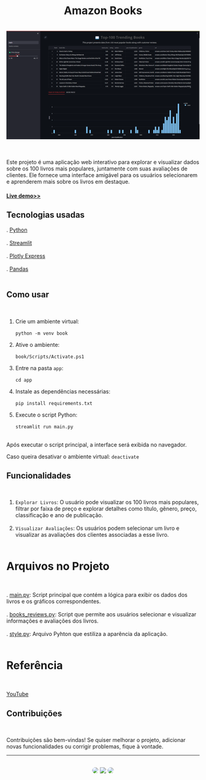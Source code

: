 <h1 align="center">Amazon Books</h1>
</br>

<div align="center">
<img src="https://github.com/SidneyTeodoroJr/amazon_books/blob/main/print/print.png" alt="print"/>
</div>
</br>
</br>

 Este projeto é uma aplicação web interativo para explorar e visualizar dados sobre os 100 livros mais populares, juntamente com suas avaliações de clientes. Ele fornece uma interface amigável para os usuários selecionarem e aprenderem mais sobre os livros em destaque.
</br>

<h4 align="left"><a href="https://amazon-books.onrender.com/">Live demo>></a></h4>

## Tecnologias usadas
. [Python](https://docs.python.org/3/)</br></br>
. [Streamlit](https://docs.streamlit.io/)</br></br>
. [Plotly Express](https://plotly.com/python/plotly-express/)</br></br>
. [Pandas](https://pandas.pydata.org/docs/)</br></br>

## Como usar
</br>

1. Crie um ambiente virtual:
   ```shell
   python -m venv book
3. Ative o ambiente:
   ```shell
   book/Scripts/Activate.ps1
5. Entre na pasta `app`:
   ```shell
   cd app
6. Instale as dependências necessárias:
   ```shell
   pip install requirements.txt
7. Execute o script Python:
   ```shell
   streamlit run main.py
   
</br>
Após executar o script principal, a interface será exibida no navegador.

Caso queira desativar o ambiente virtual: `deactivate`

## Funcionalidades
</br>

1. `Explorar Livros`: O usuário pode visualizar os 100 livros mais populares, filtrar por faixa de preço e explorar detalhes como título, gênero, preço, classificação e ano de publicação.</br></br>
2. `Visualizar Avaliações`: Os usuários podem selecionar um livro e visualizar as avaliações dos clientes associadas a esse livro.</br></br>

# Arquivos no Projeto
</br>

. [main.py](https://github.com/SidneyTeodoroJr/amazon_books/blob/main/app/main.py): Script principal que contém a lógica para exibir os dados dos livros e os gráficos correspondentes.</br></br>
. [books_reviews.py](https://github.com/SidneyTeodoroJr/amazon_books/blob/main/app/pages/books_reviews.py): Script que permite aos usuários selecionar e visualizar informações e avaliações dos livros.</br></br>
. [style.py](https://github.com/SidneyTeodoroJr/amazon_books/blob/main/app/modules/style.py): Arquivo Pyhton que estiliza a aparência da aplicação.</br></br>


# Referência
</br>

[YouTube](https://youtu.be/VdLen3MV-GM?list=PLuvoZvhxWzZCYMiKtkcMr-aYJ3KV47V0G)
</br>

 ## Contribuições
</br>

<p>
Contribuições são bem-vindas! Se quiser melhorar o projeto, adicionar novas funcionalidades ou corrigir problemas, fique à vontade.
</p>
<hr>
</br>

<div align="center">
<a href="https://sidney-personal-portifolio.netlify.app/"><img src="https://img.shields.io/badge/-Portifolio-%230077B5?style=for-the-badge&logo=portifolio&logoColor=white" style="border-radius: 30px" target="_blank" /></a>
<a href="https://www.instagram.com/sidneyteodoroaraujo" target="_blank"><img src="https://img.shields.io/badge/-Instagram-%23E4405F?style=for-the-badge&logo=instagram&logoColor=white" /></a>
<a href="https://www.linkedin.com/in/sidney-teodoro-4a4a8119b?lipi=urn%3Ali%3Apage%3Ad_flagship3_profile_view_base_contact_details%3B%2FevuTOiSSJS2hWGCZgtZiQ%3D%3D" target="_blank"><img src="https://img.shields.io/badge/-LinkedIn-%230077B5?style=for-the-badge&logo=linkedin&logoColor=white" style="border-radius: 30px" target="_blank" /></a>
</div>
